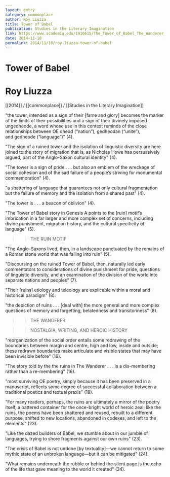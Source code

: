 ```yaml
---
layout: entry
category: commonplace
author: Roy Liuzza
title: Tower of Babel
publication: Studies in the Literary Imagination
link: https://www.academia.edu/1916615/The_Tower_of_Babel_The_Wanderer_and_the_Ruins_of_History
date: 2014-11-10
permalink: 2014/11/10/roy-liuzza-tower-of-babel
---
```


# Tower of Babel

# Roy Liuzza

[[2014]] / [[commonplace]] / [[Studies in the Literary Imagination]]

"the tower, intended as a sign of their [fame and glory] becomes the marker of the limits of their possibilities and a sign of their divinely imposed ungedheode, a word whose use in this context reminds of the close relationships between OE dheod (“nation”), gedheodan (“unite”), and gedheode (“language”)" (4). 

"The sign of a ruined tower and the isolation of linguistic diversity are here joined to the story of migration that is, as Nicholas Howe has persuasively argued, part of the Anglo-Saxon cultural identity" (4).

"The tower is a sign of pride . . . but also an emblem of the wreckage of social cohesion and of the sad failure of a people’s striving for monumental commemoration" (4).

"a shattering of language that guarantees not only cultural fragmentation but the failure of memory and the isolation from a shared past" (4).

"The tower is . . . a beacon of oblivion" (4).

"The Tower of Babel story in Genesis A points to the [ruin] motif’s imbrication in a far larger and more complex set of concerns, including divine punishment, migration history, and the cultural specificity of language" (5).


>>THE RUIN MOTIF

"The Anglo-Saxons lived, then, in a landscape punctuated by the remains of a Roman stone world that was falling into ruin" (5).

"Discoursing on the ruined Tower of Babel, then, naturally led early commentators to considerations of divine punishment for pride, questions of linguistic diversity, and an examination of the division of the world into separate nations and peoples" (7).

"Their [ruins] etiology and teleology are explicable within a moral and historical paradigm" (8).

"the depiction of ruins . . . [deal with] the more general and more complex questions of memory and forgetting, belatedness and transitoriness" (8).



>>THE WANDERER


>>NOSTALGIA, WRITING, AND HEROIC HISTORY

"reorganization of the social order entails some redrawing of the boundaries between margin and centre, high and low, inside and outside; these redrawn boundaries make articulate and visible states that may have been invisible before" (16).

"The story told by the the ruins in The Wanderer . . . is a dis-membering rather than a re-membering" (16).

"most surviving OE poetry, simply because it has been preserved in a manuscript, reflects some degree of successful collaboration between a traditional poetics and textual praxis" (18).

"For many readers, perhaps, the ruins are ultimately a mirror of the poetry itself, a battered container for the once-bright world of heroic zeal; like the ruins, the poems have been shattered and reused, rebuilt to a different purpose, shifted to new locations, abandoned in codexes, and left to the elements" (23).

"Like the dazed builders of Babel, we stumble about in our jumble of languages, trying to shore fragments against our own ruins" (23).

"The crisis of Babel is not undone [by textuality]—we cannot return to some mythic state of an unbroken language—but it can be mitigated" (24).

"What remains underneath the rubble or behind the silent page is the echo of the life that gave meaning to the world it created" (24).
